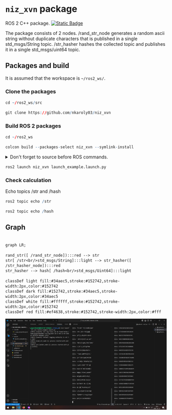 # `niz_xvn` package

ROS 2 C++ package. [![Static Badge](https://img.shields.io/badge/ROS_2-Humble-34aec5)](https://docs.ros.org/en/humble/)

The package consists of 2 nodes.
/rand_str_node generates a random ascii string without duplicate characters that is published in a single std_msgs/String topic.
/str_hasher hashes the collected topic and publishes it in a single std_msgs/uint64 topic.

## Packages and build

It is assumed that the workspace is `~/ros2_ws/`.

### Clone the packages

```r
cd ~/ros2_ws/src
```

```r
git clone https://github.com/nkaroly03/niz_xvn
```

### Build ROS 2 packages

```r
cd ~/ros2_ws
```

```r
colcon build --packages-select niz_xvn --symlink-install
```

<details>
<summary> Don't forget to source before ROS commands.</summary>

```bash
source ~/ros2_ws/install/setup.bash
```

</details>

```r
ros2 launch niz_xvn launch_example.launch.py
```

### Check calculation

Echo topics /str and /hash

```r
ros2 topic echo /str
```

```r
ros2 topic echo /hash
```

## Graph

```mermaid

graph LR;

rand_str([ /rand_str_node]):::red --> str
str[ /str<br/>std_msgs/String]:::light --> str_hasher([ /str_hasher_node]):::red
str_hasher --> hash[ /hash<br/>std_msgs/Uint64]:::light

classDef light fill:#34aec5,stroke:#152742,stroke-width:2px,color:#152742
classDef dark fill:#152742,stroke:#34aec5,stroke-width:2px,color:#34aec5
classDef white fill:#ffffff,stroke:#152742,stroke-width:2px,color:#152742
classDef red fill:#ef4638,stroke:#152742,stroke-width:2px,color:#fff

```

![](img/test.png)
